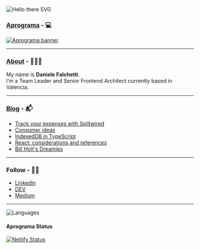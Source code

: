 <img src="https://readme-typing-svg.demolab.com?font=Ubuntu&color=adbac7&size=32&duration=2000&pause=100&height=50&lines=Hello there 👋" alt="Hello there SVG" />

### [Aprograma](https://aprograma.com/) - 💻
<a href="https://aprograma.com/"><img src="https://a.storyblok.com/f/106240/2624x738/c2c5282987/web_banner.png" alt="Aprograma banner" /></a>

---

### [About](https://aprograma.com/blog/) - 👨🏻‍💻
My name is **Daniele Falchetti**.<br>
I’m a Team Leader and Senior Frontend Architect currently based in Valencia.

---

### [Blog](https://aprograma.com/blog/) - 📬
<!-- BLOG-POST-LIST:START -->
- [Track your expenses with Splitwired](https://aprograma.com/blog/splitwired)
- [Consumer ideas](https://aprograma.com/blog/consumer-ideas)
- [IndexedDB in TypeScript](https://aprograma.com/blog/indexeddb-in-typescript)
- [React: considerations and references](https://aprograma.com/blog/react-references)
- [Bill Holt&#39;s Dreamies](https://aprograma.com/blog/bill-holts-dreamies)
<!-- BLOG-POST-LIST:END -->

---
### Follow - 🤌🏼

- [Linkedin](https://www.linkedin.com/in/danielefalchetti/)
- [DEV](https://dev.to/falcosan)
- [Medium](https://aprograma.medium.com/)

---

![Languages](https://github-readme-stats.vercel.app/api/top-langs/?username=falcosan&langs_count=999&layout=compact)

#### Aprograma Status

[![Netlify Status](https://api.netlify.com/api/v1/badges/73217788-b54c-4bc8-9603-8bb3a1553afa/deploy-status)](https://app.netlify.com/sites/aprograma/deploys)
